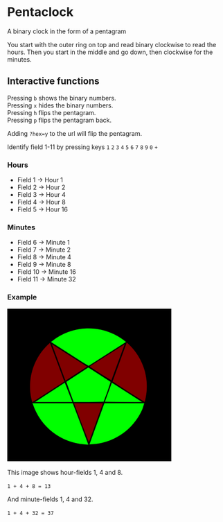 # Pentaclock
A binary clock in the form of a pentagram

You start with the outer ring on top and read binary clockwise to read the hours.
Then you start in the middle and go down, then clockwise for the minutes.

## Interactive functions 
Pressing `b` shows the binary numbers.  
Pressing `x` hides the binary numbers.  
Pressing `h` flips the pentagram.  
Pressing `p` flips the pentagram back.  

Adding `?hex=y` to the url will flip the pentagram.  


Identify field 1-11 by pressing keys `1` `2` `3` `4` `5` `6` `7` `8` `9` `0` `+`

### Hours
- Field 1 -> Hour 1
- Field 2 -> Hour 2
- Field 3 -> Hour 4
- Field 4 -> Hour 8
- Field 5 -> Hour 16

### Minutes
- Field 6 -> Minute 1
- Field 7 -> Minute 2
- Field 8 -> Minute 4
- Field 9 -> Minute 8
- Field 10 -> Minute 16
- Field 11 -> Minute 32

### Example

![Pentaclock 13:37 example](https://github.com/panzerpandaninja/pentaclock/blob/master/1337.png?raw=true)

This image shows hour-fields 1, 4 and 8.

   `1 + 4 + 8 = 13`

    
And minute-fields 1, 4 and 32.

   `1 + 4 + 32 = 37`


